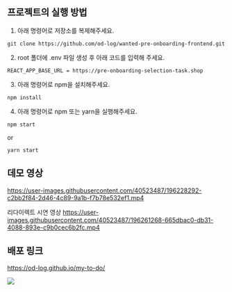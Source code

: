## 프로젝트의 실행 방법

1. 아래 명령어로 저장소를 복제해주세요.
```
git clone https://github.com/od-log/wanted-pre-onboarding-frontend.git
```
2. root 폴더에 .env 파일 생성 후 아래 코드를 입력해 주세요.
```
REACT_APP_BASE_URL = https://pre-onboarding-selection-task.shop 
```
3. 아래 명령어로 npm을 설치해주세요.
```
npm install
```
4. 아래 명령어로 npm 또는 yarn을 실행해주세요.
```
npm start
```
or
```
yarn start
```

## 데모 영상
https://user-images.githubusercontent.com/40523487/196228292-c2bb2f84-2d46-4c89-9a1b-f7b78e532ef1.mp4

리다이렉트 시연 영상
https://user-images.githubusercontent.com/40523487/196261268-665dbac0-db31-4088-893e-c9b0cec6b2fc.mp4


## 배포 링크
https://od-log.github.io/my-to-do/

<img src="https://img.shields.io/badge/React-black?style=flat-square&logo=React&logoColor=#61DBFB"/>





